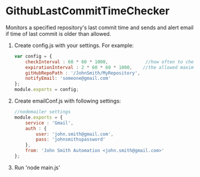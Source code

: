 
GithubLastCommitTimeChecker
============

Monitors a specified repository's last commit time and sends and alert email if time of last commit is older than allowed.


1. Create config.js with your settings. For example:

    ```js
    var config = {
        checkInterval : 60 * 60 * 1000,              //how often to check github in milliseconds
        expirationInterval : 2 * 60 * 60 * 1000,    //the allowed maximum time-window since last commit before triggering alerts (when nowTime - lastCommitTime is greater than expirationInterval)
        gitHubRepoPath : '/JohnSmith/MyRepository',
        notifyEmail: 'someone@gmail.com'
    };
    module.exports = config;
    ```    

2. Create emailConf.js with following settings:

    ```js
    //nodemailer settings
    module.exports = {
        service : 'Gmail',
        auth : {
            user: 'john.smith@gmail.com',
            pass: 'johnsmithspassword'
        },
        from: 'John Smith Automation <john.smith@gmail.com>'
    };
    ```

3. Run 'node main.js'